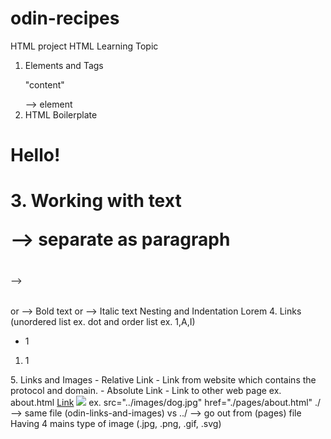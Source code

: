 # odin-recipes
HTML project
HTML Learning Topic
1. Elements and Tags <p> "content" </p> --> element
2. HTML Boilerplate 
<!DOCTYPE html>
<html lang="en">
    <head>
        <meta charset="UTF-8">
        <title>My webpage</title>
    </head>
    <body>
        <h1>Hello!<h1>
    </body>
</html> 
3. Working with text
<body></body>
<p></p> --> separate as paragraph
<h1></h1> --> <h6></h6>
<strong></strong> or <b></b> --> Bold text
<em></em> or <i></i> --> Italic text
Nesting and Indentation
<!--HTML comment -->
Lorem
4. Links (unordered list ex. dot and order list ex. 1,A,I)
<ul>
    <li>1</li>
</ul>
<ol>
    <li>1</li>
</ol>
5. Links and Images
    - Relative Link - Link from website which contains the protocol and domain. 
    - Absolute Link - Link to other web page ex. about.html
<a href="http link, html link, #link, images link" alt="link">Link</a>
<img src="#">
ex. src="../images/dog.jpg" href="./pages/about.html"
./ --> same file (odin-links-and-images) vs ../ --> go out from (pages) file
Having 4 mains type of image (.jpg, .png, .gif, .svg)